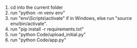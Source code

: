 1. cd into the current folder
2. run "python -m venv env"
3. run "env\Scripts\activate" if in Windows, else run "source env/bin/activate".
4. run "pip install -r requirements.txt"
5. run "python Code/upload_initial.py"
6. run "python Code/app.py"